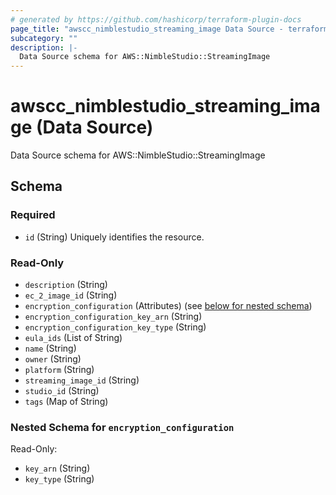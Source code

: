 ```yaml
---
# generated by https://github.com/hashicorp/terraform-plugin-docs
page_title: "awscc_nimblestudio_streaming_image Data Source - terraform-provider-awscc"
subcategory: ""
description: |-
  Data Source schema for AWS::NimbleStudio::StreamingImage
---
```


# awscc_nimblestudio_streaming_image (Data Source)

Data Source schema for AWS::NimbleStudio::StreamingImage



<!-- schema generated by tfplugindocs -->
## Schema

### Required

- `id` (String) Uniquely identifies the resource.

### Read-Only

- `description` (String)
- `ec_2_image_id` (String)
- `encryption_configuration` (Attributes) (see [below for nested schema](#nestedatt--encryption_configuration))
- `encryption_configuration_key_arn` (String)
- `encryption_configuration_key_type` (String)
- `eula_ids` (List of String)
- `name` (String)
- `owner` (String)
- `platform` (String)
- `streaming_image_id` (String)
- `studio_id` (String)
- `tags` (Map of String)

<a id="nestedatt--encryption_configuration"></a>
### Nested Schema for `encryption_configuration`

Read-Only:

- `key_arn` (String)
- `key_type` (String)
